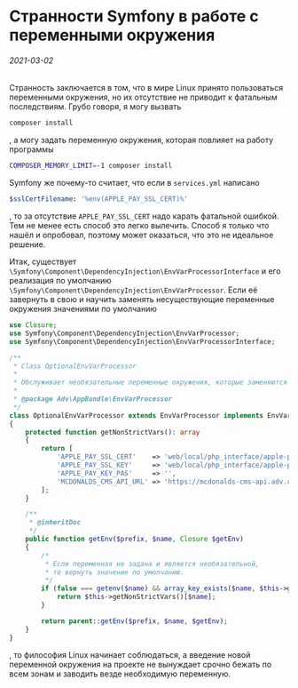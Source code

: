 Странности Symfony в работе с переменными окружения
===================================================

###### 2021-03-02

Странность заключается в том, что в мире Linux принято пользоваться переменными окружения, но их отсутствие не приводит
к фатальным последствиям. Грубо говоря, я могу вызвать

```bash
composer install
```

, а могу задать переменную окружения, которая повлияет на работу программы

```bash
COMPOSER_MEMORY_LIMIT=-1 composer install
```

Symfony же почему-то считает, что если в `services.yml` написано

```yaml
$sslCertFilename: '%env(APPLE_PAY_SSL_CERT)%'
```

, то за отсутствие `APPLE_PAY_SSL_CERT` надо карать фатальной ошибкой. Тем не менее есть способ это легко вылечить.
Способ я только что нашёл и опробовал, поэтому может оказаться, что это не идеальное решение.

Итак, существует `\Symfony\Component\DependencyInjection\EnvVarProcessorInterface` и его реализация по умолчанию
`\Symfony\Component\DependencyInjection\EnvVarProcessor`. Если её завернуть в свою и научить заменять несуществующие
переменные окружения значениями по умолчанию

```php
use Closure;
use Symfony\Component\DependencyInjection\EnvVarProcessor;
use Symfony\Component\DependencyInjection\EnvVarProcessorInterface;

/**
 * Class OptionalEnvVarProcessor
 *
 * Обслуживает необязательные переменные окружения, которые заменяются на значения по умолчанию, если не заданы.
 *
 * @package Adv\AppBundle\EnvVarProcessor
 */
class OptionalEnvVarProcessor extends EnvVarProcessor implements EnvVarProcessorInterface
{
    protected function getNonStrictVars(): array
    {
        return [
            'APPLE_PAY_SSL_CERT'    => 'web/local/php_interface/apple-pay/merchant_id.cer.pem',
            'APPLE_PAY_SSL_KEY'     => 'web/local/php_interface/apple-pay/merchant_id.key.pem',
            'APPLE_PAY_KEY_PAS'     => '',
            'MCDONALDS_CMS_API_URL' => 'https://mcdonalds-cms-api.adv.ru',
        ];
    }

    /**
     * @inheritDoc
     */
    public function getEnv($prefix, $name, Closure $getEnv)
    {
        /*
         * Если переменная не задана и является необязательной,
         * то вернуть значение по умолчанию.
         */
        if (false === getenv($name) && array_key_exists($name, $this->getNonStrictVars())) {
            return $this->getNonStrictVars()[$name];
        }

        return parent::getEnv($prefix, $name, $getEnv);
    }
}
```

, то философия Linux начинает соблюдаться, а введение новой переменной окружения на проекте не вынуждает срочно бежать
по всем зонам и заводить везде необходимую переменную.
